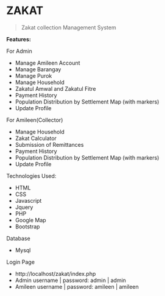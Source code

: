 # ZAKAT

> Zakat collection Management System

**Features:**

For Admin
- Manage Amileen Account
- Manage Barangay
- Manage Purok
- Manage Household
- Zakatul Amwal and Zakatul Fitre
- Payment History
- Population Distribution by Settlement Map (with markers)
- Update Profile

For Amileen(Collector)
- Manage Household
- Zakat Calculator
- Submission of Remittances
- Payment History
- Population Distribution by Settlement Map (with markers)
- Update Profile



Technologies Used:
- HTML
- CSS
- Javascript
- Jquery
- PHP
- Google Map
- Bootstrap

Database
- Mysql

Login Page
- http://localhost/zakat/index.php
- Admin username | password: admin | admin
- Amileen username | password: amileen | amileen
